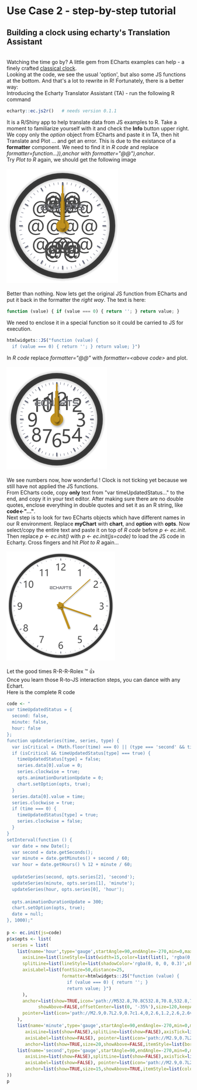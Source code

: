 ﻿# Use Case 2 - step-by-step tutorial

## Building a clock using echarty's Translation Assistant  
\
Watching the time go by? A little gem from ECharts examples can help - a finely crafted [classical clock](https://echarts.apache.org/examples/en/editor.html?c=gauge-clock).  
Looking at the code, we see the usual 'option', but also some JS functions at the bottom. And that's a lot to rewrite in R! Fortunately, there is a better way:  
Introducing the Echarty Translator Assistant (TA) - run the following R command
```r
echarty::ec.js2r()   # needs version 0.1.1
```
It is a R/Shiny app to help translate data from JS examples to R. Take a moment to familiarize yourself with it and check the **Info** button upper right.  
We copy only the *option* object from ECharts and paste it in TA, then hit Translate and Plot ... and get an error. This is due to the existance of a **formatter** component. We need to find it in *R code* and replace *formatter=function...)),anchor* with *formatter="@@"),anchor*.  
Try *Plot to R* again, we should get the following image  
\
<img src="img/uc2-1.png" alt="clock1"/>
\
\
Better than nothing. Now lets get the original JS function from ECharts and put it back in the formatter the *right way*. The text is here:  
```js
function (value) { if (value === 0) { return ''; } return value; }
```
We need to enclose it in a special function so it could be carried to JS for execution.  
```r
htmlwidgets::JS("function (value) { 
  if (value === 0) { return ''; } return value; }")
```
In *R code* replace *formatter="@@"* with *formatter=\<above code\>* and plot.  
\
<img src="img/uc2-2.png" alt="clock2"/>
\
\
We see numbers now, how wonderful ! Clock is not ticking yet because we still have not applied the JS functions.  
From ECharts code, copy **only** text from "var timeUpdatedStatus..." to the end, and copy it in your text editor. After making sure there are no double quotes, enclose everything in double quotes and set it as an R string, like **code<-"..."**.  
Next step is to look for two ECharts objects which have different names in our R environment. Replace **myChart** with **chart**, and **option** with **opts**.  Now select/copy the entire text and paste it on top of *R code* before *p <- ec.init*.
Then replace *p <- ec.init()* with *p <- ec.init(js=code)* to load the JS code in Echarty. Cross fingers and hit *Plot to R* again...  
\
<img src="img/uc2-3.png" alt="clock3"/>
\
\
Let the good times R-R-R-Rolex ™ 👍  
Once you learn those R-to-JS interaction steps, you can dance with any Echart.  
Here is the complete R code  
```r
code <- "
var timeUpdatedStatus = {
  second: false,
  minute: false,
  hour: false
};
function updateSeries(time, series, type) {
  var isCritical = (Math.floor(time) === 0) || (type === 'second' && time === 1);
  if (isCritical && timeUpdatedStatus[type] === true) {
    timeUpdatedStatus[type] = false;
    series.data[0].value = 0;
    series.clockwise = true;
    opts.animationDurationUpdate = 0;
    chart.setOption(opts, true);
  }
  series.data[0].value = time;
  series.clockwise = true;
  if (time === 0) {
    timeUpdatedStatus[type] = true;
    series.clockwise = false;
  }
}
setInterval(function () {
  var date = new Date();
  var second = date.getSeconds();
  var minute = date.getMinutes() + second / 60;
  var hour = date.getHours() % 12 + minute / 60;
  
  updateSeries(second, opts.series[2], 'second');
  updateSeries(minute, opts.series[1], 'minute');
  updateSeries(hour, opts.series[0], 'hour');
  
  opts.animationDurationUpdate = 300;
  chart.setOption(opts, true);
  date = null;
}, 1000);"

p <- ec.init(js=code)
p$x$opts <- list(
  series = list(
    list(name='hour',type='gauge',startAngle=90,endAngle=-270,min=0,max=12,splitNumber=12,
      axisLine=list(lineStyle=list(width=15,color=list(list(1, 'rgba(0,0,0,0.7)')), shadowColor='rgba(0, 0, 0, 0.5)',shadowBlur=15)),
      splitLine=list(lineStyle=list(shadowColor='rgba(0, 0, 0, 0.3)',shadowBlur=3,shadowOffsetX=1,shadowOffsetY=2)),
      axisLabel=list(fontSize=50,distance=25,
                     formatter=htmlwidgets::JS("function (value) {
                       if (value === 0) { return ''; }
                       return value; }")
      ),
      anchor=list(show=TRUE,icon='path://M532.8,70.8C532.8,70.8,532.8,70.8,532.8,70.8L532.8,70.8C532.7,70.8,532.8,70.8,532.8,70.8z M456.1,49.6c-2.2-6.2-8.1-10.6-15-10.6h-37.5v10.6h37.5l0,0c2.9,0,5.3,2.4,5.3,5.3c0,2.9-2.4,5.3-5.3,5.3v0h-22.5c-1.5,0.1-3,0.4-4.3,0.9c-4.5,1.6-8.1,5.2-9.7,9.8c-0.6,1.7-0.9,3.4-0.9,5.3v16h10.6v-16l0,0l0,0c0-2.7,2.1-5,4.7-5.3h10.3l10.4,21.2h11.8l-10.4-21.2h0c6.9,0,12.8-4.4,15-10.6c0.6-1.7,0.9-3.5,0.9-5.3C457,53,456.7,51.2,456.1,49.6z M388.9,92.1h11.3L381,39h-3.6h-11.3L346.8,92v0h11.3l3.9-10.7h7.3h7.7l3.9-10.6h-7.7h-7.3l7.7-21.2v0L388.9,92.1z M301,38.9h-10.6v53.1H301V70.8h28.4l3.7-10.6H301V38.9zM333.2,38.9v10.6v10.7v31.9h10.6V38.9H333.2z M249.5,81.4L249.5,81.4L249.5,81.4c-2.9,0-5.3-2.4-5.3-5.3h0V54.9h0l0,0c0-2.9,2.4-5.3,5.3-5.3l0,0l0,0h33.6l3.9-10.6h-37.5c-1.9,0-3.6,0.3-5.3,0.9c-4.5,1.6-8.1,5.2-9.7,9.7c-0.6,1.7-0.9,3.5-0.9,5.3l0,0v21.3c0,1.9,0.3,3.6,0.9,5.3c1.6,4.5,5.2,8.1,9.7,9.7c1.7,0.6,3.5,0.9,5.3,0.9h33.6l3.9-10.6H249.5z M176.8,38.9v10.6h49.6l3.9-10.6H176.8z M192.7,81.4L192.7,81.4L192.7,81.4c-2.9,0-5.3-2.4-5.3-5.3l0,0v-5.3h38.9l3.9-10.6h-53.4v10.6v5.3l0,0c0,1.9,0.3,3.6,0.9,5.3c1.6,4.5,5.2,8.1,9.7,9.7c1.7,0.6,3.4,0.9,5.3,0.9h23.4h10.2l3.9-10.6l0,0H192.7z M460.1,38.9v10.6h21.4v42.5h10.6V49.6h17.5l3.8-10.6H460.1z M541.6,68.2c-0.2,0.1-0.4,0.3-0.7,0.4C541.1,68.4,541.4,68.3,541.6,68.2L541.6,68.2z M554.3,60.2h-21.6v0l0,0c-2.9,0-5.3-2.4-5.3-5.3c0-2.9,2.4-5.3,5.3-5.3l0,0l0,0h33.6l3.8-10.6h-37.5l0,0c-6.9,0-12.8,4.4-15,10.6c-0.6,1.7-0.9,3.5-0.9,5.3c0,1.9,0.3,3.7,0.9,5.3c2.2,6.2,8.1,10.6,15,10.6h21.6l0,0c2.9,0,5.3,2.4,5.3,5.3c0,2.9-2.4,5.3-5.3,5.3l0,0h-37.5v10.6h37.5c6.9,0,12.8-4.4,15-10.6c0.6-1.7,0.9-3.5,0.9-5.3c0-1.9-0.3-3.7-0.9-5.3C567.2,64.6,561.3,60.2,554.3,60.2z',
            showAbove=FALSE,offsetCenter=list(0, '-35%'),size=120,keepAspect=TRUE,itemStyle=list(color='#707177')),
      pointer=list(icon='path://M2.9,0.7L2.9,0.7c1.4,0,2.6,1.2,2.6,2.6v115c0,1.4-1.2,2.6-2.6,2.6l0,0c-1.4,0-2.6-1.2-2.6-2.6V3.3C0.3,1.9,1.4,0.7,2.9,0.7z',width=12,length='55%',offsetCenter=list(0, '8%'),itemStyle=list(color='#C0911F',shadowColor='rgba(0, 0, 0, 0.3)',shadowBlur=8,shadowOffsetX=2,shadowOffsetY=4)),detail=list(show=FALSE),title=list(offsetCenter=list(0, '30%')),data=list(list(value=0))
    ),
    list(name='minute',type='gauge',startAngle=90,endAngle=-270,min=0,max=60,
       axisLine=list(show=FALSE),splitLine=list(show=FALSE),axisTick=list(show=FALSE),
       axisLabel=list(show=FALSE), pointer=list(icon='path://M2.9,0.7L2.9,0.7c1.4,0,2.6,1.2,2.6,2.6v115c0,1.4-1.2,2.6-2.6,2.6l0,0c-1.4,0-2.6-1.2-2.6-2.6V3.3C0.3,1.9,1.4,0.7,2.9,0.7z',width=8,length='70%',offsetCenter=list(0, '8%'),itemStyle=list(color='#C0911F',shadowColor='rgba(0, 0, 0, 0.3)',shadowBlur=8,shadowOffsetX=2,shadowOffsetY=4)),
       anchor=list(show=TRUE,size=20,showAbove=FALSE,itemStyle=list(borderWidth=15,borderColor='#C0911F',shadowColor='rgba(0, 0, 0, 0.3)',shadowBlur=8,shadowOffsetX=2,shadowOffsetY=4)),detail=list(show=FALSE),title=list(offsetCenter=list('0%', '-40%')),data=list(list(value=0))),
    list(name='second',type='gauge',startAngle=90,endAngle=-270,min=0,max=60,animationEasingUpdate='bounceOut',
       axisLine=list(show=FALSE),splitLine=list(show=FALSE),axisTick=list(show=FALSE),
       axisLabel=list(show=FALSE), pointer=list(icon='path://M2.9,0.7L2.9,0.7c1.4,0,2.6,1.2,2.6,2.6v115c0,1.4-1.2,2.6-2.6,2.6l0,0c-1.4,0-2.6-1.2-2.6-2.6V3.3C0.3,1.9,1.4,0.7,2.9,0.7z',width=4,length='85%',offsetCenter=list(0, '8%'),itemStyle=list(color='#C0911F',shadowColor='rgba(0, 0, 0, 0.3)',shadowBlur=8,shadowOffsetX=2,shadowOffsetY=4)),
       anchor=list(show=TRUE,size=15,showAbove=TRUE,itemStyle=list(color='#C0911F',shadowColor='rgba(0, 0, 0, 0.3)',shadowBlur=8,shadowOffsetX=2,shadowOffsetY=4)),detail=list(show=FALSE),title=list(offsetCenter=list('0%', '-40%')),data=list(list(value=0)))
))
p
```
